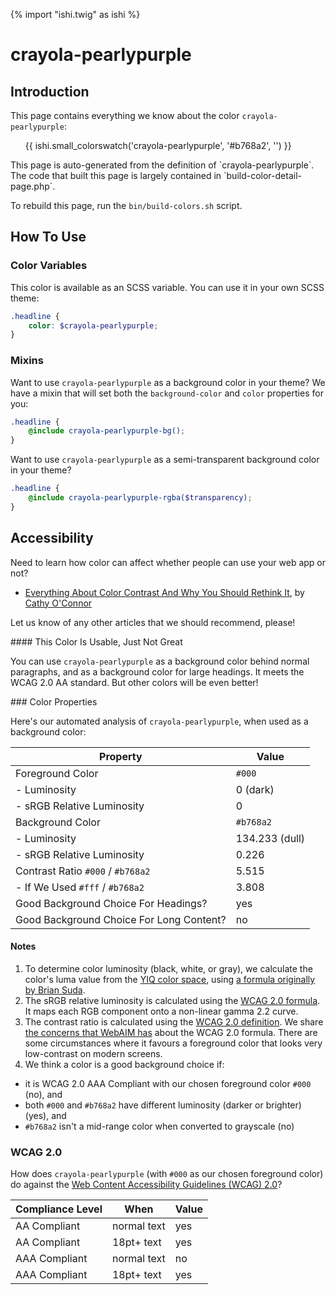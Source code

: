 {% import "ishi.twig" as ishi %}
# crayola-pearlypurple

## Introduction

This page contains everything we know about the color `crayola-pearlypurple`:

<div class="grid">
    <div class="cell">
        <div class="swatch">
            <ul>
                {{ ishi.small_colorswatch('crayola-pearlypurple', '#b768a2', '') }}
            </ul>
        </div>
    </div>
</div>

<div class="callout callout--info" markdown="1">
This page is auto-generated from the definition of `crayola-pearlypurple`. The code that built this page is largely contained in `build-color-detail-page.php`.

To rebuild this page, run the `bin/build-colors.sh` script.
</div>

## How To Use

### Color Variables

This color is available as an SCSS variable. You can use it in your own SCSS theme:

```scss
.headline {
    color: $crayola-pearlypurple;
}
```

### Mixins

Want to use `crayola-pearlypurple` as a background color in your theme? We have a mixin that will set both the `background-color` and `color` properties for you:

```scss
.headline {
    @include crayola-pearlypurple-bg();
}
```

Want to use `crayola-pearlypurple` as a semi-transparent background color in your theme?

```scss
.headline {
    @include crayola-pearlypurple-rgba($transparency);
}
```

## Accessibility

Need to learn how color can affect whether people can use your web app or not?

* [Everything About Color Contrast And Why You Should Rethink It](https://www.smashingmagazine.com/2014/10/color-contrast-tips-and-tools-for-accessibility/), by [Cathy O'Connor](http://www.twitter.com/cagocon)

Let us know of any other articles that we should recommend, please!
<div class="callout callout--warning" markdown="1">
#### This Color Is Usable, Just Not Great

You can use `crayola-pearlypurple` as a background color behind normal paragraphs, and as a background color for large headings. It meets the WCAG 2.0 AA standard. But other colors will be even better!
</div>
### Color Properties

Here's our automated analysis of `crayola-pearlypurple`, when used as a background color:

Property | Value
---------|------
Foreground Color | `#000`
- Luminosity | 0 (dark)
- sRGB Relative Luminosity | 0
Background Color | `#b768a2`
- Luminosity | 134.233 (dull)
- sRGB Relative Luminosity | 0.226
Contrast Ratio `#000` / `#b768a2` | 5.515
- If We Used `#fff` / `#b768a2` | 3.808
Good Background Choice For Headings? | yes
Good Background Choice For Long Content? | no

#### Notes

1. To determine color luminosity (black, white, or gray), we calculate the color's luma value from the [YIQ color space](https://en.wikipedia.org/wiki/YIQ), using [a formula originally by Brian Suda](https://24ways.org/2010/calculating-color-contrast/).
1. The sRGB relative luminosity is calculated using the [WCAG 2.0 formula](https://www.w3.org/TR/WCAG20/#relativeluminancedef). It maps each RGB component onto a non-linear gamma 2.2 curve.
1. The contrast ratio is calculated using the [WCAG 2.0 definition](https://www.w3.org/TR/2008/REC-WCAG20-20081211/#contrast-ratiodef). We share [the concerns that WebAIM has](http://webaim.org/blog/wcag-2-1-feedback/) about the WCAG 2.0 formula. There are some circumstances where it favours a foreground color that looks very low-contrast on modern screens.
1. We think a color is a good background choice if:
  - it is WCAG 2.0 AAA Compliant with our chosen foreground color `#000` (no), and
  - both `#000` and `#b768a2` have different luminosity (darker or brighter) (yes), and
  - `#b768a2` isn't a mid-range color when converted to grayscale (no)

### WCAG 2.0

How does `crayola-pearlypurple` (with `#000` as our chosen foreground color) do against the [Web Content Accessibility Guidelines (WCAG) 2.0](https://www.w3.org/TR/WCAG20/)?

Compliance Level | When | Value
-----------------|------|------
AA Compliant | normal text | yes
AA Compliant | 18pt+ text | yes
AAA Compliant | normal text | no
AAA Compliant | 18pt+ text | yes
